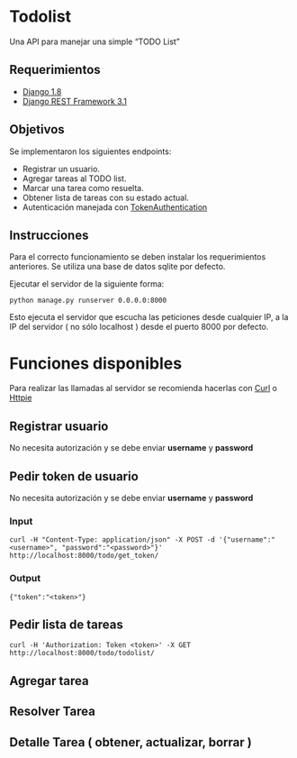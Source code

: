 # Todolist
Una API para manejar una simple “TODO List”
## Requerimientos
* [Django 1.8](https://www.djangoproject.com/)
* [Django REST Framework 3.1](http://www.django-rest-framework.org/)

## Objetivos
Se implementaron los siguientes endpoints:
* Registrar un usuario.
* Agregar tareas al TODO list.
* Marcar una tarea como resuelta.
* Obtener lista de tareas con su estado actual.
* Autenticaci&oacute;n manejada con [TokenAuthentication](http://www.django-rest-framework.org/api-guide/authentication/#tokenauthentication)

## Instrucciones

Para el correcto funcionamiento se deben instalar los requerimientos anteriores. Se utiliza una base de datos sqlite por defecto.

Ejecutar el servidor de la siguiente forma:

```
python manage.py runserver 0.0.0.0:8000
```
Esto ejecuta el servidor que escucha las peticiones desde cualquier IP, a la IP del servidor ( no sólo localhost ) desde el puerto 8000 por defecto.

# Funciones disponibles

Para realizar las llamadas al servidor se recomienda hacerlas con [Curl](http://curl.haxx.se/) o [Httpie](https://github.com/jkbrzt/httpie)

## Registrar usuario

No necesita autorizaci&oacute;n y se debe enviar **username** y **password**

## Pedir token de usuario

No necesita autorizaci&oacute;n y se debe enviar **username** y **password**
### Input
```
curl -H "Content-Type: application/json" -X POST -d '{"username":"<username>", "password":"<password>"}' http://localhost:8000/todo/get_token/
```
### Output
```
{"token":"<token>"}
```

## Pedir lista de tareas
```
curl -H 'Authorization: Token <token>' -X GET http://localhost:8000/todo/todolist/
```

## Agregar tarea

## Resolver Tarea

## Detalle Tarea ( obtener, actualizar, borrar )

